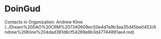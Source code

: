 # DoinGud

Contacts in Organization: Andrew Kline  (../Dream%20DAO%20CRM%207340609ec50e4d7a9b3aa35d45be0453/Andrew%20Kline%204dad391d6cf54269a9b3d47744891ae4.md)